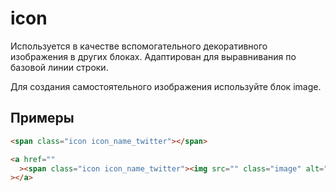 # icon

Используется в качестве вспомогательного декоративного изображения в других блоках. Адаптирован для выравнивания по базовой линии строки.

Для создания самостоятельного изображения используйте блок image.

## Примеры

```html
<span class="icon icon_name_twitter"></span>

<a href=""
  ><span class="icon icon_name_twitter"><img src="" class="image" alt=""/></span
></a>
```
